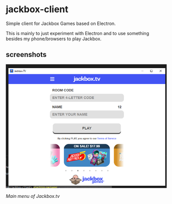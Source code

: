 # jackbox-client
Simple client for Jackbox Games based on Electron.

This is mainly to just experiment with Electron and to use something besides my phone/browsers to play Jackbox.

## screenshots

![Main menu](/assets/main.png)

*Main menu of Jackbox.tv*